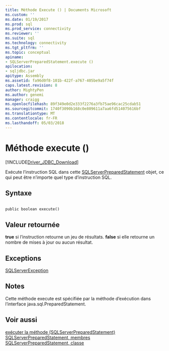 ```yaml
---
title: Méthode Execute () | Documents Microsoft
ms.custom: ''
ms.date: 01/19/2017
ms.prod: sql
ms.prod_service: connectivity
ms.reviewer: ''
ms.suite: sql
ms.technology: connectivity
ms.tgt_pltfrm: ''
ms.topic: conceptual
apiname:
- SQLServerPreparedStatement.execute ()
apilocation:
- sqljdbc.jar
apitype: Assembly
ms.assetid: fa96d0f8-101b-422f-a767-405be9a5f74f
caps.latest.revision: 8
author: MightyPen
ms.author: genemi
manager: craigg
ms.openlocfilehash: 89f349e0d2e333f2276a3fb75ae96cac25cdab51
ms.sourcegitcommit: 1740f3090b168c0e809611a7aa6fd514075616bf
ms.translationtype: MT
ms.contentlocale: fr-FR
ms.lasthandoff: 05/03/2018
---
```

# <a name="execute-method-"></a>Méthode execute ()
[!INCLUDE[Driver_JDBC_Download](../../../includes/driver_jdbc_download.md)]

  Exécute l’instruction SQL dans cette [SQLServerPreparedStatement](../../../connect/jdbc/reference/sqlserverpreparedstatement-class.md) objet, ce qui peut être n’importe quel type d’instruction SQL.  
  
## <a name="syntax"></a>Syntaxe  
  
```  
  
public boolean execute()  
```  
  
## <a name="return-value"></a>Valeur retournée  
 **true** si l’instruction retourne un jeu de résultats. **false** si elle retourne un nombre de mises à jour ou aucun résultat.  
  
## <a name="exceptions"></a>Exceptions  
 [SQLServerException](../../../connect/jdbc/reference/sqlserverexception-class.md)  
  
## <a name="remarks"></a>Notes  
 Cette méthode execute est spécifiée par la méthode d’exécution dans l’interface java.sql.PreparedStatement.  
  
## <a name="see-also"></a>Voir aussi  
 [exécuter la méthode &#40;SQLServerPreparedStatement&#41;](../../../connect/jdbc/reference/execute-method-sqlserverpreparedstatement.md)   
 [SQLServerPreparedStatement, membres](../../../connect/jdbc/reference/sqlserverpreparedstatement-members.md)   
 [SQLServerPreparedStatement, classe](../../../connect/jdbc/reference/sqlserverpreparedstatement-class.md)  
  
  
